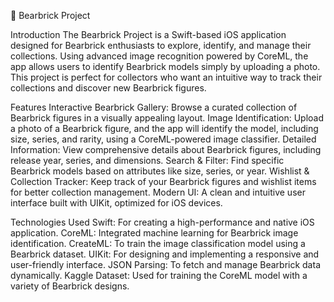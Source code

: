 🧸 Bearbrick Project

Introduction
The Bearbrick Project is a Swift-based iOS application designed for Bearbrick enthusiasts to explore, identify, and manage their collections. Using advanced image recognition powered by CoreML, the app allows users to identify Bearbrick models simply by uploading a photo. This project is perfect for collectors who want an intuitive way to track their collections and discover new Bearbrick figures.


Features
Interactive Bearbrick Gallery: Browse a curated collection of Bearbrick figures in a visually appealing layout.
Image Identification: Upload a photo of a Bearbrick figure, and the app will identify the model, including size, series, and rarity, using a CoreML-powered image classifier.
Detailed Information: View comprehensive details about Bearbrick figures, including release year, series, and dimensions.
Search & Filter: Find specific Bearbrick models based on attributes like size, series, or year.
Wishlist & Collection Tracker: Keep track of your Bearbrick figures and wishlist items for better collection management.
Modern UI: A clean and intuitive user interface built with UIKit, optimized for iOS devices.

Technologies Used
Swift: For creating a high-performance and native iOS application.
CoreML: Integrated machine learning for Bearbrick image identification.
CreateML: To train the image classification model using a Bearbrick dataset.
UIKit: For designing and implementing a responsive and user-friendly interface.
JSON Parsing: To fetch and manage Bearbrick data dynamically.
Kaggle Dataset: Used for training the CoreML model with a variety of Bearbrick designs.
